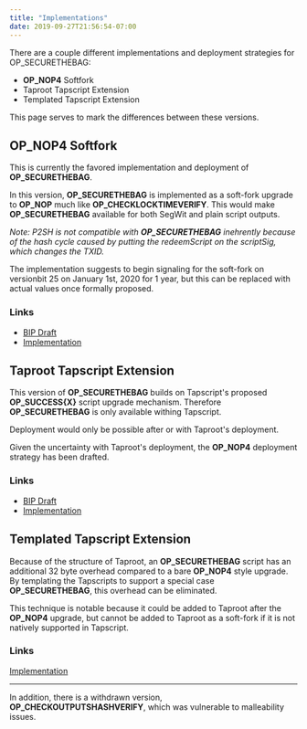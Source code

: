 ```yaml
---
title: "Implementations"
date: 2019-09-27T21:56:54-07:00
---
```


There are a couple different implementations and deployment strategies for OP_SECURETHEBAG:

* **OP_NOP4** Softfork
* Taproot Tapscript Extension 
* Templated Tapscript Extension

This page serves to mark the differences between these versions.

## OP_NOP4 Softfork

This is currently the favored implementation and deployment of **OP_SECURETHEBAG**.

In this version, **OP_SECURETHEBAG** is implemented as a soft-fork upgrade to **OP_NOP** much like
**OP_CHECKLOCKTIMEVERIFY**. This would make **OP_SECURETHEBAG** available for both SegWit and plain
script outputs.

<i>Note: P2SH is not compatible with **OP_SECURETHEBAG** inehrently because of the hash cycle caused
by putting the redeemScript on the scriptSig, which changes the TXID.</i>

The implementation suggests to begin signaling for the soft-fork on versionbit 25 on January 1st,
2020 for 1 year, but this can be replaced with actual values once formally proposed.


### Links
* [BIP Draft](https://github.com/JeremyRubin/bips/blob/op-secure-the-bag-master/bip-secure-the-bag.mediawiki)
* [Implementation](https://github.com/JeremyRubin/bitcoin/tree/securethebag_master)

## Taproot Tapscript Extension

This version of **OP_SECURETHEBAG** builds on Tapscript's proposed **OP_SUCCESS{X}** script upgrade
mechanism. Therefore **OP_SECURETHEBAG** is only available withing Tapscript.

Deployment would only be possible after or with Taproot's deployment.

Given the uncertainty with Taproot's deployment, the **OP_NOP4** deployment strategy has been
drafted.

### Links
* [BIP Draft](https://github.com/JeremyRubin/bips/blob/op-secure-the-bag/bip-secure-the-bag.mediawiki)
* [Implementation](https://github.com/JeremyRubin/bitcoin/tree/secure_the_bag)

## Templated Tapscript Extension

Because of the structure of Taproot, an **OP_SECURETHEBAG** script has an
additional 32 byte overhead compared to a bare **OP_NOP4** style upgrade. By
templating the Tapscripts to support a special case **OP_SECURETHEBAG**, this
overhead can be eliminated.

This technique is notable because it could be added to Taproot after the
**OP_NOP4** upgrade, but cannot be added to Taproot as a soft-fork if it is not
natively supported in Tapscript.

### Links
[Implementation](https://github.com/JeremyRubin/bitcoin/tree/taproot-with-builtin-templates)

---------------

In addition, there is a withdrawn version, **OP_CHECKOUTPUTSHASHVERIFY**, which was vulnerable to
malleability issues.

